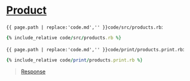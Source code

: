 # [Product](code.zip)

`{{ page.path | replace:'code.md','' }}code/src/products.rb`:

```rb
{% include_relative code/src/products.rb %}
```

`{{ page.path | replace:'code.md','' }}code/print/products.print.rb`:

```rb
{% include_relative code/print/products.print.rb %}
```

> [Response](response/src/products.rb)
